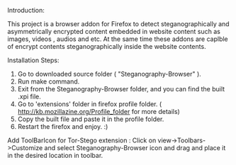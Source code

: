 Introduction: 

This project is a browser addon for Firefox to detect steganographically and asymmetrically encrypted content embedded in website content such as images, videos , audios and etc. At the same time these addons are caplble of encrypt contents steganographically inside the website contents. 

Installation Steps:
1. Go to downloaded source folder ( "Steganography-Browser" ).
2. Run make command.
3. Exit from the Steganography-Browser folder, and you can find the built .xpi file.
4. Go to 'extensions' folder in firefox profile folder. ( http://kb.mozillazine.org/Profile_folder for more details)
5. Copy the built file and paste it in the profile folder.
6. Restart the firefox and enjoy. :)

Add ToolBarIcon for Tor-Stego extension :
Click on view->Toolbars->Customize and select Steganography-Browser icon and drag and place it in the desired location in toolbar.

